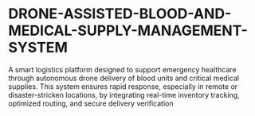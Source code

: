 # DRONE-ASSISTED-BLOOD-AND-MEDICAL-SUPPLY-MANAGEMENT-SYSTEM
A smart logistics platform designed to support emergency healthcare through autonomous drone delivery of blood units and critical medical supplies. This system ensures rapid response, especially in remote or disaster-stricken locations, by integrating real-time inventory tracking, optimized routing, and secure delivery verification

